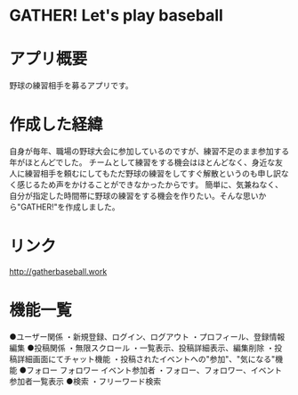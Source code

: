 # GATHER! Let's play baseball

# アプリ概要
野球の練習相手を募るアプリです。
 
# 作成した経緯
自身が毎年、職場の野球大会に参加しているのですが、練習不足のまま参加する年がほとんどでした。
チームとして練習をする機会はほとんどなく、身近な友人に練習相手を頼むにしてもただ野球の練習をしてすぐ解散というのも申し訳なく感じるため声をかけることができなかったからです。
簡単に、気兼ねなく、自分が指定した時間帯に野球の練習をする機会を作りたい。そんな思いから"GATHER!"を作成しました。

# リンク
http://gatherbaseball.work

# 機能一覧
●ユーザー関係
 ・新規登録、ログイン、ログアウト
 ・プロフィール、登録情報編集
●投稿関係
 ・無限スクロール
 ・一覧表示、投稿詳細表示、編集削除
 ・投稿詳細画面にてチャット機能
 ・投稿されたイベントへの"参加"、"気になる"機能
●フォロー フォロワー イベント参加者
 ・フォロー、フォロワー、イベント参加者一覧表示
●検索
 ・フリーワード検索


